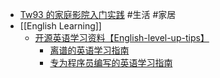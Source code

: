 - [Tw93 的家庭影院入门实践](https://tw93.fun/2023-09-29/tv.html) #生活 #家居
- [[English Learning]]
	- [开源英语学习资料【English-level-up-tips】](https://twitter.com/shengxj1/status/1755206524874666394)
		- [离谱的英语学习指南](https://byoungd.github.io/English-level-up-tips/#/)
		- [专为程序员编写的英语学习指南](https://a-programmers-guide-to-english.harryyu.me/)